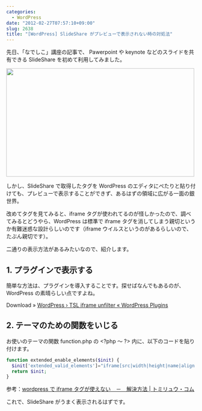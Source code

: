 ```yaml
---
categories:
  - WordPress
date: "2012-02-27T07:57:10+09:00"
slug: 2638
title: "[WordPress] SlideShare がプレビューで表示されない時の対処法"
---
```


先日、「なでしこ」講座の記事で、 Pawerpoint や keynote などのスライドを共有できる SlideShare を初めて利用してみました。

<img alt="" src="/images/2012/02/2638_1.png" width="500" height="288">

しかし、SlideShare で取得したタグを WordPress のエディタにぺたりと貼り付けても、プレビューで表示することができず、あるはずの領域に広がる一面の銀世界。

改めてタグを見てみると、iframe タグが使われてるのが怪しかったので、調べてみるとどうやら、WordPress は標準で iframe タグを消してしまう親切というか有難迷惑な設計らしいのです（iframe ウイルスというのがあるらしいので、たぶん親切です）。

二通りの表示方法があるみたいなので、紹介します。

## 1. プラグインで表示する

簡単な方法は、プラグインを導入することです。探せばなんでもあるのが、WordPress の素晴らしい点ですよね。

Download » [WordPress › TSL iframe unfilter « WordPress Plugins](http://wordpress.org/extend/plugins/tsl-iframe-unfilter/)

## 2. テーマのための関数をいじる

お使いのテーマの関数 function.php の &lt;?php 〜 ?&gt; 内に、以下のコードを貼り付けます。

```php
function extended_enable_elements($init) {
  $init['extended_valid_elements']="iframe[src|width|height|name|align|style|scrolling|marginwidth|marginheight|frameborder]";
  return $init;
}
```

参考：[wordpress で iframe タグが使えない　－　解決方法 | トミリュウ・コム](http://www.tomiryu.com/wordpress/wordpress%E3%81%A7iframe%E3%82%BF%E3%82%B0%E3%81%8C%E4%BD%BF%E3%81%88%E3%81%AA%E3%81%84%E3%80%80%EF%BC%8D%E3%80%80%E8%A7%A3%E6%B1%BA%E7%AD%96/)

これで、SlideShare がうまく表示されるはずです。

